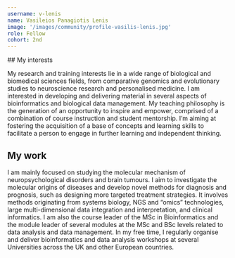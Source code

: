 ```yaml
---
username: v-lenis
name: Vasileios Panagiotis Lenis
image: '/images/community/profile-vasilis-lenis.jpg'
role: Fellow
cohort: 2nd
---
```


## My interests

My research and training interests lie in a wide range of biological and biomedical sciences fields, from comparative genomics and evolutionary studies to neuroscience research and personalised medicine. I am interested in developing and delivering material in several aspects of bioinformatics and biological data management. My teaching philosophy is the generation of an opportunity to inspire and empower, comprised of a combination of course instruction and student mentorship. I’m aiming at fostering the acquisition of a base of concepts and learning skills to facilitate a person to engage in further learning and independent thinking.

## My work

I am mainly focused on studying the molecular mechanism of neuropsychological disorders and brain tumours. I aim to investigate the molecular origins of diseases and develop novel methods for diagnosis and prognosis, such as designing more targeted treatment strategies. It involves methods originating from systems biology, NGS and “omics” technologies, large multi-dimensional data integration and interpretation, and clinical informatics. I am also the course leader of the MSc in Bioinformatics and the module leader of several modules at the MSc and BSc levels related to data analysis and data management. In my free time, I regularly organise and deliver bioinformatics and data analysis workshops at several Universities across the UK and other European countries.